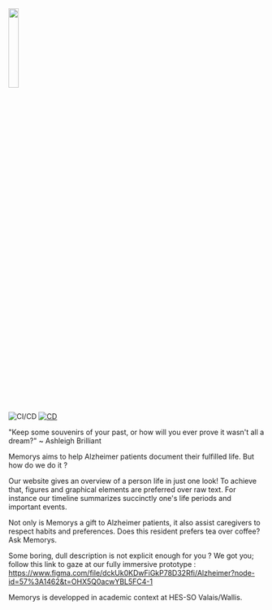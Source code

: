  <img width="20%" src="https://user-images.githubusercontent.com/92582589/221182755-950105b9-76d0-4346-b0bf-de17e74de32c.png">

![CI/CD](https://github.com/benjamin-biollaz/646-2_alzheimer/actions/workflows/ci_on_dev.yml/badge.svg)
[![CD](https://github.com/benjamin-biollaz/646-2_alzheimer/actions/workflows/deploy.yml/badge.svg)](https://github.com/benjamin-biollaz/646-2_alzheimer/actions/workflows/deploy.yml)

"Keep some souvenirs of your past, or how will you ever prove it wasn't all a dream?" ~ Ashleigh Brilliant

Memorys aims to help Alzheimer patients document their fulfilled life. But how do we do it ?

Our website gives an overview of a person life in just one look! To achieve that, figures and graphical elements are preferred over raw text. For instance our timeline  summarizes succinctly one's life periods and important events.

Not only is Memorys a gift to Alzheimer patients, it also assist caregivers to respect habits and preferences. Does this resident prefers tea over coffee? Ask Memorys.

Some boring, dull description is not explicit enough for you ? We got you; follow this link to gaze at our fully immersive prototype : 
https://www.figma.com/file/dckUk0KDwFiGkP78D32Rfi/Alzheimer?node-id=57%3A1462&t=OHX5Q0acwYBL5FC4-1

Memorys is developped in academic context at HES-SO Valais/Wallis.

